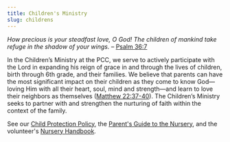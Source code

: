 ```yaml
---
title: Children's Ministry
slug: childrens
---
```


_How precious is your steadfast love, O God! The children of mankind take refuge in the shadow of your wings._ – [Psalm 36:7](https://www.esv.org/verses/Psalm+36:7/)

In the Children’s Ministry at the PCC, we serve to actively participate with the Lord in expanding his reign of grace in and through the lives of children, birth through 6th grade, and their families. We believe that parents can have the most significant impact on their children as they come to know God—loving Him with all their heart, soul, mind and strength—and learn to love their neighbors as themselves ([Matthew 22:37-40](https://www.esv.org/verses/Matthew+22:37-40/)). The Children’s Ministry seeks to partner with and strengthen the nurturing of faith within the context of the family.

See our [Child Protection Policy](https://s3.us-east-1.wasabisys.com/coventrypca.church/misc/PCC_Child%20Protection%20Policy.pdf), the [Parent's Guide to the Nursery](https://s3.us-east-1.wasabisys.com/coventrypca.church/misc/PCC_Parents%20Guide%20to%20the%20Nursery.pdf), and the volunteer's [Nursery Handbook](https://s3.us-east-1.wasabisys.com/coventrypca.church/misc/PCC_Nursery%20Handbook.pdf).
